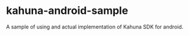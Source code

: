 kahuna-android-sample
=====================

A sample of using and actual implementation of Kahuna SDK for android.